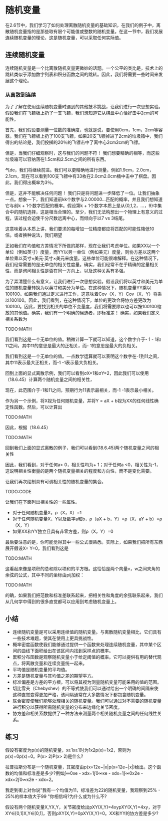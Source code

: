 

<!--
 * @version:
 * @Author:  StevenJokess https://github.com/StevenJokess
 * @Date: 2020-07-25 18:56:15
 * @LastEditors:  StevenJokess https://github.com/StevenJokess
 * @LastEditTime: 2020-07-25 19:10:23
 * @Description:translate by machine half
 * @TODO::
 * @Reference:http://preview.d2l.ai/d2l-en/master/chapter_appendix-mathematics-for-deep-learning/random-variables.html
-->

# 随机变量

在2.6节中，我们学习了如何处理离散随机变量的基础知识，在我们的例子中，离散随机变量指的是那些取有限个可能值或整数的随机变量。在这一节中，我们发展连续随机变量的理论，这是随机变量，可以采取任何实际值。

## 连续随机变量

连续随机变量是一个比离散随机变量更微妙的话题。一个公平的类比是，技术上的跳转类似于添加数字列表和积分函数之间的跳转。因此，我们将需要一些时间来发展这个理论。

### 从离散到连续

为了了解在使用连续随机变量时遇到的其他技术挑战，让我们进行一次思想实验。假设我们在飞镖板上扔了一支飞镖，我们想知道它从棋盘中心恰好击中2cm的可能性。

首先，我们假设要测量一位数的准确度，也就是说，要使用0cm，1cm，2cm等容器。我们在飞镖板上扔了100支飞镖，如果20支飞镖掉进了2cm的垃圾箱中，我们得出的结论是，我们投掷的20％的飞镖击中了离中心2cm2cm的飞镖。

但是，当我们仔细观察时，这与我们的问题不符！ 我们想要精确的相等，而这些垃圾箱可以容纳落在1.5cm和2.5cm之间的所有东西。

气de，我们将继续前进。我们可以更精确地进行测量，例如1.9cm，2.0cm，2.1cm，现在可以看到100支飞镖中有33枚在2.0cm2.0cm桶中击中了棋盘。因此，我们得出概率为3％。

但是，这并不能解决任何问题！ 我们只是将问题进一步降低了一位。让我们抽象一点。想象一下，我们知道前kk个数字与2.00000…匹配的概率，并且我们想知道它与前k + 1个数字匹配的概率。假设第k + 1个数字本质上是从{0,1,2，…，9}中集合中的随机选择，这是相当合理的。至少，我们无法构想出一个物理上有意义的过程，该过程会迫使千分尺数远离中心，而倾向于以7 vs 3结尾。

这意味着从本质上讲，我们要求的每增加一位精度都应将匹配的可能性降低10倍。或者换种说法，我们期望


正如我们在均值和方差情况下所做的那样，现在让我们考虑单位。如果XX以一个单位（例如英寸）度量，而YY以另一单位（例如美元）度量，则协方差以这两个单位乘以英寸×美元·英寸×美元来度量。这些单位可能很难解释。在这种情况下，我们经常需要的是无单位的相关性度量。确实，我们经常不在乎精确的定量相关性，而是询问相关性是否在同一方向上，以及这种关系有多强。

为了弄清楚什么有意义，让我们进行一次思想实验。假设我们将以英寸和美元为单位的随机变量转换为以英寸和美分为单位。在这种情况下，随机变量YY乘以100100。如果我们通过定义进行工作，这意味着Cov（X，Y）Cov（X，Y）将乘以100100。因此，我们看到，在这种情况下，单位的更改会将协方差更改为100100。因此，要找到相关的单位不变量度，我们将需要除以也可以按100100缩放的其他值。确实，我们有一个明确的候选者，即标准差！ 确实，如果我们定义相关系数为

TODO:MATH

我们看到这是一个无单位的值。稍微计算一下就可以知道，这个数字介于- 1 - 1和11之间，其中11的意思是最大的正相关，而- 1的意思是最大的负相关。

我们看到这是一个无单位的值。一点数学运算就可以表明这个数字在-1到11之间，其中11表示最大正相关，而-1 -1表示最大负相关。

回到上面的显式离散示例，我们可以看到σX=1和σY=2，因此我们可以使用（18.6.45）计算两个随机变量之间的相关性，

现在，此范围介于-1和11之间，预期行为11表示最相关，而-1 -1表示最小相关。

作为另一个示例，将X视为任何随机变量，并将Y = aX + b视为XX的任何线性确定性函数。然后，可以计算出

TODO:MATH

因此，根据（18.6.45）

TODO:MATH

回到我们上面的显式离散的例子，我们可以看到(18.6.45)两个随机变量之间的相关性

因此，我们看到，对于任何a> 0，相关性均为+ 1；对于任何a <0，相关性为-1，这说明相关性衡量的是两个随机变量相关的程度和方向性，而不是变化需要。

让我们再次绘制具有可调相关性的随机变量的集合。

TODO:CODE

让我们在下面列出相关性的一些属性。

* 对于任何随机变量X，ρ（X，X）=1
* 对于任何随机变量X，Y以及数字a和b，ρ（aX + b，Y）=ρ（X，aY + b）=ρ（X，Y）
* 如果XX和YY独立且具有非零方差，则ρ（X，Y）=0

最后要注意的是，你可能觉得其中一些公式很熟悉。实际上，如果我们把所有东西展开假设X= Y=0，我们看到这是

TODO:MATH

这看起来像是项积的总和除以项和的平方根。这恰恰是两个向量v，w之间夹角的余弦的公式，其中不同的坐标由pij加权：

TODO:MATH

的确，如果我们把范数和标准差联系起来，把相关性和角度的余弦联系起来，我们从几何学中得到的很多直觉都可以应用到考虑随机变量上。

## 小结

* 连续随机变量是可以采用连续值的随机变量。与离散随机变量相比，它们具有一些技术难题，使其在使用上更具挑战性。
* 概率密度函数使我们能够通过提供一个函数来处理连续随机变量，其中某个区间的曲线下面积给出在该区间内找到采样点的概率。
* 累积分布函数是观察随机变量小于给定阈值的概率。它可以提供有用的替代观点，将离散变量和连续变量统一起来。
* 平均值是随机变量的平均值。
* 方差是随机变量与其均值之差的期望平方。
* 标准偏差是方差的平方根。可以将其视为测量随机变量可能采用的值的范围。
* 切比雪夫（Chebyshev）的不等式使我们可以通过给出一个明确的间隔来使这种直觉变得更加严格，该间隔通常在大多数情况下都包含随机变量。
* 联合密度使我们能够处理相关的随机变量。我们可以通过对不需要的随机变量进行积分以获得所需随机变量的分布来边缘化关节密度。
* 协方差和相关系数提供了一种方法来测量两个相关随机变量之间的任何线性关系。

## 练习

假设有密度为p(x)的随机变量，x≥1x≥1时为1x2p(x)=1x2，否则为p(x)=0p(x)=0。P(x> 2)P(x> 2)是什么?

拉普拉斯分布是一个随机变量，其密度由p(x=12e−|x|p(x=12e−|x|)给出。这个函数的均值和标准差是多少?例如∫∞0xe - xdx=1∫0∞xe - xdx=1∫∞0x2e - xdx=2∫0∞x2e - xdx=2。

我走到街上对你说"我有一个均值为11，标准差为22的随机变量，我观察到25% - 25%的样本值大于99 "你相信吗?为什么或为什么不?

假设有两个随机变量X,YX,Y，关节密度给出pXY(X,Y)=4xypXY(X,Y)=4xy，对于XY∈[0,1]X,Y∈[0,1]，否则pXY(X,Y)=0pXY(X,Y)=0。XX和YY的协方差是多少?

